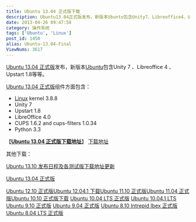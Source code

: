 ```yaml
---
title: Ubuntu 13.04 正式版下载
description: Ubuntu13.04正式版发布，新版本Ubuntu包含Unity7、Libreoffice4、Upstart1.8等等。Ubuntu13.04正式版组件方面包含：Linuxkernel3.8.8Unity7Upstart1.8LibreOffice4.0CUPS1.6.2andcups-filters1.0
date: 2013-04-26 09:47:58
category: 操作系统
tags: ['Ubuntu', 'Linux']
post_id: 1450
alias: Ubuntu-13.04-Final
ViewNums: 3617
---
```


[Ubuntu 13.04 正式版](/blog/ubuntu-1304-final)发布，新版本[Ubuntu](/tags/Ubuntu)包含Unity 7 、Libreoffice 4 、Upstart 1.8等等。

[Ubuntu 13.04 正式版](/blog/ubuntu-1304-final)组件方面包含：

* [Linux](/tags/Linux) kernel 3.8.8
* Unity 7
* Upstart 1.8
* LibreOffice 4.0
* CUPS 1.6.2 and cups-filters 1.0.34
* Python 3.3

【[**Ubuntu 13.04 正式版下载地址**](/blog/ubuntu-1304-final)】
 [下载地址](download.asp?id=514)

其他下载：

[Ubuntu 13.10 发布日程及各测试版下载地址更新](/blog/ubuntu-1310)

[Ubuntu 13.04 正式版](/blog/ubuntu-1304-final)

[Ubuntu 12.10 正式版](/blog/ubuntu-1210-final)[Ubuntu 12.04.1 下载](/blog/ubuntu-12041)[Ubuntu 11.10 正式版](/blog/ubuntu-1110-final)[Ubuntu 11.04 正式版](/blog/ubuntu-1104-final)[Ubuntu 10.10 正式版下载](/blog/ubuntu-1010-maverick-meerkat "ubuntu 1010 正式版下载")
[Ubuntu 10.04 LTS 正式版](/blog/ubuntu-1004-lts-final)
[Ubuntu 10.04.1 LTS](/blog/ubuntu-10041-lts "ubuntu 10041 lts 下载")
[Ubuntu 9.10 正式版](/blog/ubuntu-910-final)
[Ubuntu 9.04 正式版](/blog/ubuntu-904-final)
[Ubuntu 8.10 Intrepid Ibex 正式版](/blog/ubuntu-810-intrepid-ibex)
[Ubuntu 8.04 LTS 正式版](/blog/ubuntu-804-lts-download-xiazai)

